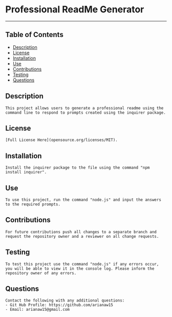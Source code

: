 # Professional ReadMe Generator
---
## Table of Contents

* [Description](#description)
* [License](#license)
* [Installation](#installation)
* [Use](#use)
* [Contributions](#contributions)
* [Testing](#testing)
* [Questions](#questions)

## Description
    This project allows users to generate a professional readme using the command line to respond to prompts created using the inquirer package.

## License
    [Full License Here](opensource.org/licenses/MIT).

## Installation
    Install the inquirer package to the file using the command "npm install inquirer". 

## Use
    To use this project, run the command "node.js" and input the answers to the required prompts.

## Contributions
    For future contributions push all changes to a separate branch and request the repository owner and a reviewer on all change requests.

## Testing
    To test this project use the command "node.js" if any errors occur, you will be able to view it in the console log. Please inform the repository owner of any errors.

## Questions
    Contact the following with any additional questions:
    - Git Hub Profile: https://github.com/arianaw15
    - Email: arianaw15@gmail.com